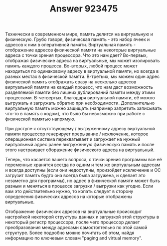 ﻿---
title: "Answer 923475"
se.owner.user_id: 199925
se.owner.display_name: "John Darkman"
se.owner.link: "https://ru.stackoverflow.com/users/199925/john-darkman"
se.answer_id: 923475
se.question_id: 923326
se.post_type: answer
se.score: 0
se.is_accepted: False
---
<p>Технически в современном мире, память делится на виртуальную и физическую. Грубо говоря, физическая память - это набор ячеек и адресов к ним в оперативной памяти. Виртуальная память - отображение адресов физической памяти на некоторые виртуальные адреса с точки зрения процессора. Что это нам дает? Во-первых, отображая физические адреса на виртуальные, мы может изолировать память каждого процесса. Во-вторых, любой процесс может находиться по одинаковому адресу в виртуальной памяти, но всегда в разных местах в физической памяти. В-третьих, мы можем один адрес физической память отображать сразу на несколько адресов виртуальной памяти на каждый процесс, что нам даст возможность разделяемой памяти без лишних дублирований памяти между этими процессами. В-четвертых, благодаря виртуальной памяти, её можно выгружать и загружать обратно при необходимости. Дополнительно виртуальную память можно защищать (например запретить записывать что-то в память с кодом), что было бы невозможно при работе с физической памятью напрямую.</p>

<p>При доступе к отсутствующему / выгруженному адресу виртуальной памяти процессор генерирует прерывание / исключение, которое операционная система перехватывает и загружает на нужный виртуальный адрес ранее выгруженную физическую память и после этого настраивает оборажение физического адреса на виртуальный.</p>

<p>Теперь, что касается вашего вопроса, с точки зрения программы все её переменные хранятся всегда по одним и тем же виртуальным адресам и всегда доступны (если они недоступны, произойдет исключение и ОС загрузит память будто она всегда была загружена, и сделает это незаметно для программы), но адрес в физической памяти может быть разным и меняться в процессе загрузки / выгрузки как угодно. Если вам это действительно нужно, то копать следует в сторону определения физических адресов на которые отображены виртуальные.</p>

<p>Отображение физических адресов на виртуальные происходит настройкой некоторой структуры данных и загрузкой этой структуры в некоторый регистр процессора, после чего процессор делает преобразования между адресами самостоятельно по этой самой структуре. Более подробно можно почитать об этом, найдя информацию по ключевым словам "paging and virtual memory".</p>
